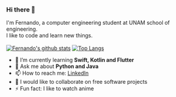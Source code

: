 ### Hi there 👋
I'm Fernando, a computer engineering student at UNAM school of engineering.<br>
I like to code and learn new things.<br>
<br>
[![Fernando's github stats](https://github-readme-stats.vercel.app/api?username=Fernando1612&show_icons=true&count_private=true&show_icons=true)](https://github.com/anuraghazra/github-readme-stats)
[![Top Langs](https://github-readme-stats.vercel.app/api/top-langs/?username=Fernando1612&hide=javascript,html&layout=compact)](https://github.com/anuraghazra/github-readme-stats)

- 🌱 I’m currently learning **Swift, Kotlin and Flutter**
- 💬 Ask me about **Python and Java**
- 📫 How to reach me: [LinkedIn](https://www.linkedin.com/in/fernando-maceda-patricio-6b23b61bb/)
- 👯 I would like to collaborate on free software projects
- ⚡ Fun fact: I like to watch anime

<!--
**Fernando1612/Fernando1612** is a ✨ _special_ ✨ repository because its `README.md` (this file) appears on your GitHub profile.

Here are some ideas to get you started:

- 🔭 I’m currently working on ...
- 🌱 I’m currently learning ...
- 👯 I’m looking to collaborate on ...
- 🤔 I’m looking for help with ...
- 💬 Ask me about ...
- 📫 How to reach me: ...
- 😄 Pronouns: ...
- ⚡ Fun fact: ...
-->
